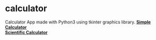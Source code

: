 # calculator
Calculator App made with Python3 using tkinter graphics library.
[**Simple Calculator**](https://replit.com/@sabinmhx/python-simple-calculator)  
[**Scientific Calculator**](https://replit.com/@sabinmhx/python-scientific-calculator)  

